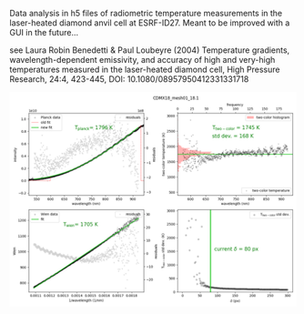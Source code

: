 Data analysis in h5 files of radiometric temperature measurements in the laser-heated diamond anvil cell at ESRF-ID27.
Meant to be improved with a GUI in the future...


see Laura Robin Benedetti & Paul Loubeyre (2004) Temperature gradients,
wavelength-dependent emissivity, and accuracy of high and very-high temperatures
measured in the laser-heated diamond cell, High Pressure Research, 24:4, 423-445, DOI:
10.1080/08957950412331331718


![example](./temp_analysis_CDMX18_mesh01_18.1.png)